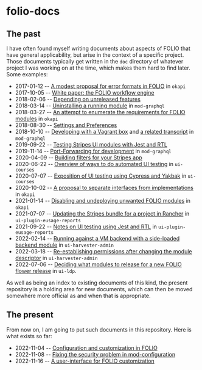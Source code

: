 # folio-docs

## The past

I have often found myself writing documents about aspects of FOLIO that have general applicability, but arise in the context of a specific project. Those documents typically get written in the `doc` directory of whatever project I was working on at the time, which makes them hard to find later. Some examples:

* 2017-01-12 -- [A modest proposal for error formats in FOLIO](https://github.com/folio-org/okapi/blob/master/doc/error-formats-in-folio.md) in `okapi`
* 2017-10-05 -- [White paper: the FOLIO workflow engine](https://github.com/indexdata/mod-workflow/blob/master/doc/folio-workflow-engine.md)
* 2018-02-06 -- [Depending on unreleased features](https://github.com/folio-org/stripes/blob/06714dc2fa4c9216f47402086790f982b103d674/doc/depending-on-unreleased-features.md)
* 2018-03-14 -- [Uninstalling a running module](https://github.com/folio-org/mod-graphql/blob/master/doc/remove-running-modules.md) in `mod-graphql`
* 2018-03-27 -- [An attempt to enumerate the requirements for FOLIO modules](https://github.com/folio-org/okapi/blob/master/doc/module-requirements.md) in `okapi`
* 2018-08-30 -- [Settings and Preferences](https://github.com/folio-org/stripes-core/blob/master/doc/settings-and-preferences.md)
* 2018-10-10 -- [Developing with a Vagrant box](https://github.com/folio-org/mod-graphql/blob/master/doc/developing-with-a-vagrant-box.md) and [a related transcript](https://github.com/folio-org/mod-graphql/blob/master/doc/developing-with-a-vagrant-box--transcript.txt) in `mod-graphql`
* 2019-09-22 -- [Testing Stripes UI modules with Jest and RTL](https://github.com/folio-org/ui-plugin-eusage-reports/blob/master/doc/testing-with-jest-and-rtl.md)
* 2019-11-14 -- [Port-Forwarding for development](https://github.com/folio-org/mod-graphql/blob/master/doc/port-forwarding-for-development.md) in `mod-graphql`
* 2020-04-09 -- [Building filters for your Stripes app](https://github.com/folio-org/stripes-smart-components/blob/99a70862c175bd5102d4dc656667e033c7b3d55b/lib/SearchAndSort/building-filters.md)
* 2020-06-22 -- [Overview of ways to do automated UI testing](https://github.com/folio-org/ui-courses/blob/master/doc/testing-notes.md) in `ui-courses`
* 2020-07-07 -- [Exposition of UI testing using Cypress and Yakbak](https://github.com/folio-org/ui-courses/blob/master/doc/testing-with-cypress.md) in `ui-courses`
* 2020-10-02 -- [A proposal to separate interfaces from implementations](https://github.com/folio-org/okapi/blob/master/doc/proposal-to-separate-interfaces.md) in `okapi`
* 2021-01-14 -- [Disabling and undeploying unwanted FOLIO modules](https://github.com/folio-org/okapi/blob/master/doc/unwanted-modules.md) in `okapi`
* 2021-07-07 -- [Updating the Stripes bundle for a project in Rancher](https://github.com/folio-org/ui-plugin-eusage-reports/blob/master/doc/updating-stripes-bundle-on-thor-server.md) in `ui-plugin-eusage-reports`
* 2021-09-22 -- [Notes on UI testing using Jest and RTL](https://github.com/folio-org/ui-plugin-eusage-reports/blob/master/doc/testing-with-jest-and-rtl.md) in `ui-plugin-eusage-reports`
* 2022-02-14 -- [Running against a VM backend with a side-loaded backend module](https://github.com/indexdata/ui-harvester-admin/blob/main/doc/running.md) in `ui-harvester-admin`
* 2022-03-18 -- [Re-establishing permissions after changing the module descriptor](https://github.com/indexdata/ui-harvester-admin/blob/main/doc/permissions.md) in `ui-harvester-admin`
* 2022-07-06 -- [Deciding what modules to release for a new FOLIO flower release](https://github.com/folio-org/ui-ldp/blob/master/doc/new-folio-release.md) in `ui-ldp`.

As well as being an index to existing documents of this kind, the present repository is a holding area for new documents, which can then be moved somewhere more official as and when that is appropriate.

## The present

From now on, I am going to put such documents in this repository. Here is what exists so far:

* 2022-11-04 -- [Configuration and customization in FOLIO](doc/customization.md)
* 2022-11-08 -- [Fixing the security problem in mod-configuration](doc/fixing-mod-configuration.md)
* 2022-11-16 -- [A user-interface for FOLIO customization](doc/customization-ui.md)

